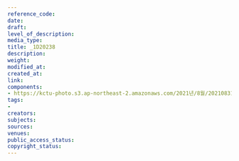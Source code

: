 ```yaml
---
reference_code: 
date: 
draft: 
level_of_description: 
media_type: 
title: _1D20238
description: 
weight: 
modified_at: 
created_at: 
link: 
components:
- https://kctu-photo.s3.ap-northeast-2.amazonaws.com/2021년/8월/20210831_보건의료노조+총파업지지+민주노총+시민사회+공동기자회견/_1D20238.jpg
tags:
- 
creators: 
subjects: 
sources: 
venues: 
public_access_status: 
copyright_status: 
---
```

